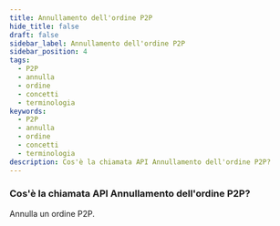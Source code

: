 ```yaml
---
title: Annullamento dell'ordine P2P
hide_title: false
draft: false
sidebar_label: Annullamento dell'ordine P2P
sidebar_position: 4
tags:
  - P2P
  - annulla
  - ordine
  - concetti
  - terminologia
keywords:
  - P2P
  - annulla
  - ordine
  - concetti
  - terminologia
description: Cos'è la chiamata API Annullamento dell'ordine P2P?
---
```


### Cos'è la chiamata API Annullamento dell'ordine P2P?

Annulla un ordine P2P.
